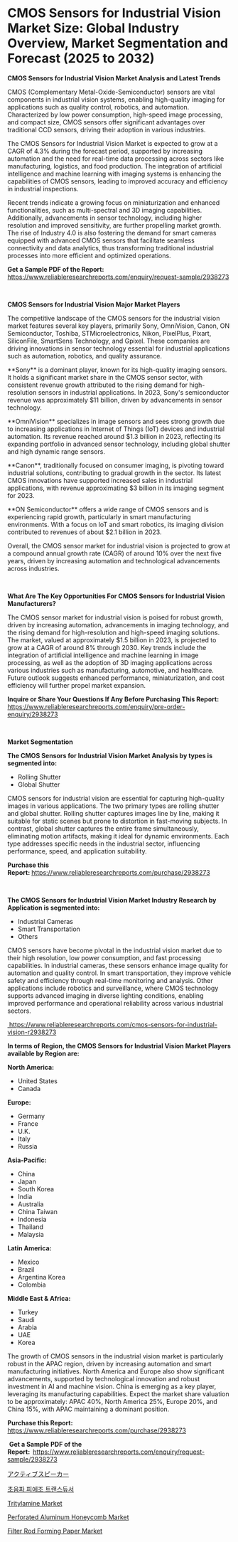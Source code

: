 <p><h1>CMOS Sensors for Industrial Vision Market Size: Global Industry Overview, Market Segmentation and Forecast (2025 to 2032)</h1></p><p><strong>CMOS Sensors for Industrial Vision Market Analysis and Latest Trends</strong></p>
<p><p>CMOS (Complementary Metal-Oxide-Semiconductor) sensors are vital components in industrial vision systems, enabling high-quality imaging for applications such as quality control, robotics, and automation. Characterized by low power consumption, high-speed image processing, and compact size, CMOS sensors offer significant advantages over traditional CCD sensors, driving their adoption in various industries.</p><p>The CMOS Sensors for Industrial Vision Market is expected to grow at a CAGR of 4.3% during the forecast period, supported by increasing automation and the need for real-time data processing across sectors like manufacturing, logistics, and food production. The integration of artificial intelligence and machine learning with imaging systems is enhancing the capabilities of CMOS sensors, leading to improved accuracy and efficiency in industrial inspections.</p><p>Recent trends indicate a growing focus on miniaturization and enhanced functionalities, such as multi-spectral and 3D imaging capabilities. Additionally, advancements in sensor technology, including higher resolution and improved sensitivity, are further propelling market growth. The rise of Industry 4.0 is also fostering the demand for smart cameras equipped with advanced CMOS sensors that facilitate seamless connectivity and data analytics, thus transforming traditional industrial processes into more efficient and optimized operations.</p></p>
<p><strong>Get a Sample PDF of the Report:&nbsp;</strong> <a href="https://www.reliableresearchreports.com/enquiry/request-sample/2938273?utm_campaign=38&utm_medium=2&utm_source=Github&utm_content=ia&utm_term=15032025&utm_id=cmos-sensors-for-industrial-vision">https://www.reliableresearchreports.com/enquiry/request-sample/2938273</a></p>
<p>&nbsp;</p>
<p><strong>CMOS Sensors for Industrial Vision Major Market Players</strong></p>
<p><p>The competitive landscape of the CMOS sensors for the industrial vision market features several key players, primarily Sony, OmniVision, Canon, ON Semiconductor, Toshiba, STMicroelectronics, Nikon, PixelPlus, Pixart, SiliconFile, SmartSens Technology, and Gpixel. These companies are driving innovations in sensor technology essential for industrial applications such as automation, robotics, and quality assurance.</p><p>**Sony** is a dominant player, known for its high-quality imaging sensors. It holds a significant market share in the CMOS sensor sector, with consistent revenue growth attributed to the rising demand for high-resolution sensors in industrial applications. In 2023, Sony's semiconductor revenue was approximately $11 billion, driven by advancements in sensor technology.</p><p>**OmniVision** specializes in image sensors and sees strong growth due to increasing applications in Internet of Things (IoT) devices and industrial automation. Its revenue reached around $1.3 billion in 2023, reflecting its expanding portfolio in advanced sensor technology, including global shutter and high dynamic range sensors.</p><p>**Canon**, traditionally focused on consumer imaging, is pivoting toward industrial solutions, contributing to gradual growth in the sector. Its latest CMOS innovations have supported increased sales in industrial applications, with revenue approximating $3 billion in its imaging segment for 2023.</p><p>**ON Semiconductor** offers a wide range of CMOS sensors and is experiencing rapid growth, particularly in smart manufacturing environments. With a focus on IoT and smart robotics, its imaging division contributed to revenues of about $2.1 billion in 2023.</p><p>Overall, the CMOS sensor market for industrial vision is projected to grow at a compound annual growth rate (CAGR) of around 10% over the next five years, driven by increasing automation and technological advancements across industries.</p></p>
<p>&nbsp;</p>
<p><strong>What Are The Key Opportunities For CMOS Sensors for Industrial Vision Manufacturers?</strong></p>
<p><p>The CMOS sensor market for industrial vision is poised for robust growth, driven by increasing automation, advancements in imaging technology, and the rising demand for high-resolution and high-speed imaging solutions. The market, valued at approximately $1.5 billion in 2023, is projected to grow at a CAGR of around 8% through 2030. Key trends include the integration of artificial intelligence and machine learning in image processing, as well as the adoption of 3D imaging applications across various industries such as manufacturing, automotive, and healthcare. Future outlook suggests enhanced performance, miniaturization, and cost efficiency will further propel market expansion.</p></p>
<p><strong>Inquire or Share Your Questions If Any Before Purchasing This Report:</strong> <a href="https://www.reliableresearchreports.com/enquiry/pre-order-enquiry/2938273?utm_campaign=38&utm_medium=2&utm_source=Github&utm_content=ia&utm_term=15032025&utm_id=cmos-sensors-for-industrial-vision">https://www.reliableresearchreports.com/enquiry/pre-order-enquiry/2938273</a></p>
<p>&nbsp;</p>
<p><strong>Market Segmentation</strong></p>
<p><strong>The CMOS Sensors for Industrial Vision Market Analysis by types is segmented into:</strong></p>
<p><ul><li>Rolling Shutter</li><li>Global Shutter</li></ul></p>
<p><p>CMOS sensors for industrial vision are essential for capturing high-quality images in various applications. The two primary types are rolling shutter and global shutter. Rolling shutter captures images line by line, making it suitable for static scenes but prone to distortion in fast-moving subjects. In contrast, global shutter captures the entire frame simultaneously, eliminating motion artifacts, making it ideal for dynamic environments. Each type addresses specific needs in the industrial sector, influencing performance, speed, and application suitability.</p></p>
<p><strong>Purchase this Report:&nbsp;</strong><a href="https://www.reliableresearchreports.com/purchase/2938273?utm_campaign=38&utm_medium=2&utm_source=Github&utm_content=ia&utm_term=15032025&utm_id=cmos-sensors-for-industrial-vision">https://www.reliableresearchreports.com/purchase/2938273</a></p>
<p>&nbsp;</p>
<p><strong>The CMOS Sensors for Industrial Vision Market Industry Research by Application is segmented into:</strong></p>
<p><ul><li>Industrial Cameras</li><li>Smart Transportation</li><li>Others</li></ul></p>
<p><p>CMOS sensors have become pivotal in the industrial vision market due to their high resolution, low power consumption, and fast processing capabilities. In industrial cameras, these sensors enhance image quality for automation and quality control. In smart transportation, they improve vehicle safety and efficiency through real-time monitoring and analysis. Other applications include robotics and surveillance, where CMOS technology supports advanced imaging in diverse lighting conditions, enabling improved performance and operational reliability across various industrial sectors.</p></p>
<p><a href="https://www.reliableresearchreports.com/cmos-sensors-for-industrial-vision-r2938273?utm_campaign=38&utm_medium=2&utm_source=Github&utm_content=ia&utm_term=15032025&utm_id=cmos-sensors-for-industrial-vision">&nbsp;https://www.reliableresearchreports.com/cmos-sensors-for-industrial-vision-r2938273</a></p>
<p><strong>In terms of Region, the CMOS Sensors for Industrial Vision Market Players available by Region are:</strong></p>
<p>
    <p> <strong> North America: </strong>
        <ul>
            <li>United States</li>
            <li>Canada</li>
        </ul>
        </p> 
    <p> <strong> Europe: </strong>
        <ul>
            <li>Germany</li>
            <li>France</li>
            <li>U.K.</li>
            <li>Italy</li>
            <li>Russia</li>
        </ul>
        </p> 
    <p> <strong> Asia-Pacific: </strong>
        <ul>
            <li>China</li>
            <li>Japan</li>
            <li>South Korea</li>
            <li>India</li>
            <li>Australia</li>
            <li>China Taiwan</li>
            <li>Indonesia</li>
            <li>Thailand</li>
            <li>Malaysia</li>
        </ul>
        </p> 
    <p> <strong> Latin America: </strong>
        <ul>
            <li>Mexico</li>
            <li>Brazil</li>
            <li>Argentina Korea</li>
            <li>Colombia</li>
        </ul>
        </p> 
    <p> <strong> Middle East & Africa: </strong>
        <ul>
            <li>Turkey</li>
            <li>Saudi</li>
            <li>Arabia</li>
            <li>UAE</li>
            <li>Korea</li>
        </ul>
    </p>
    </p>
<p><p>The growth of CMOS sensors in the industrial vision market is particularly robust in the APAC region, driven by increasing automation and smart manufacturing initiatives. North America and Europe also show significant advancements, supported by technological innovation and robust investment in AI and machine vision. China is emerging as a key player, leveraging its manufacturing capabilities. Expect the market share valuation to be approximately: APAC 40%, North America 25%, Europe 20%, and China 15%, with APAC maintaining a dominant position.</p></p>
<p><strong>Purchase this Report: </strong><a href="https://www.reliableresearchreports.com/purchase/2938273?utm_campaign=38&utm_medium=2&utm_source=Github&utm_content=ia&utm_term=15032025&utm_id=cmos-sensors-for-industrial-vision">https://www.reliableresearchreports.com/purchase/2938273</a></p>
<p>&nbsp;<strong>Get a Sample PDF of the Report:&nbsp;&nbsp;</strong><a href="https://www.reliableresearchreports.com/enquiry/request-sample/2938273?utm_campaign=38&utm_medium=2&utm_source=Github&utm_content=ia&utm_term=15032025&utm_id=cmos-sensors-for-industrial-vision">https://www.reliableresearchreports.com/enquiry/request-sample/2938273</a></p>
<p><strong></strong></p>
<p><p><a href="https://github.com/mohamedbakry57/Market-Research-Report-List-7/blob/main/571604544941.md?utm_campaign=38&utm_medium=2&utm_source=Github&utm_content=ia&utm_term=15032025&utm_id=cmos-sensors-for-industrial-vision">アクティブスピーカー</a></p><p><a href="https://github.com/laholand/Market-Research-Report-List-7/blob/main/747953245722.md?utm_campaign=38&utm_medium=2&utm_source=Github&utm_content=ia&utm_term=15032025&utm_id=cmos-sensors-for-industrial-vision">초음파 피에조 트랜스듀서</a></p><p><a href="https://github.com/panciujoslin3/Market-Research-Report-List-1/blob/main/tritylamine-market.md?utm_campaign=38&utm_medium=2&utm_source=Github&utm_content=ia&utm_term=15032025&utm_id=cmos-sensors-for-industrial-vision">Tritylamine Market</a></p><p><a href="https://github.com/decockogbaro25/Market-Research-Report-List-1/blob/main/perforated-aluminum-honeycomb-market.md?utm_campaign=38&utm_medium=2&utm_source=Github&utm_content=ia&utm_term=15032025&utm_id=cmos-sensors-for-industrial-vision">Perforated Aluminum Honeycomb Market</a></p><p><a href="https://github.com/uldularido/Market-Research-Report-List-1/blob/main/filter-rod-forming-paper-market.md?utm_campaign=38&utm_medium=2&utm_source=Github&utm_content=ia&utm_term=15032025&utm_id=cmos-sensors-for-industrial-vision">Filter Rod Forming Paper Market</a></p></p>
